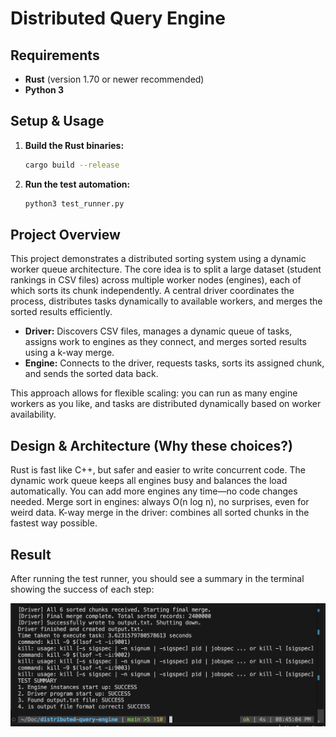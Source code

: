 # Distributed Query Engine

## Requirements
- **Rust** (version 1.70 or newer recommended)
- **Python 3**

## Setup & Usage
1. **Build the Rust binaries:**
   ```sh
   cargo build --release
   ```
2. **Run the test automation:**
   ```sh
   python3 test_runner.py
   ```

## Project Overview
This project demonstrates a distributed sorting system using a dynamic worker queue architecture. The core idea is to split a large dataset (student rankings in CSV files) across multiple worker nodes (engines), each of which sorts its chunk independently. A central driver coordinates the process, distributes tasks dynamically to available workers, and merges the sorted results efficiently.

- **Driver:** Discovers CSV files, manages a dynamic queue of tasks, assigns work to engines as they connect, and merges sorted results using a k-way merge.
- **Engine:** Connects to the driver, requests tasks, sorts its assigned chunk, and sends the sorted data back.

This approach allows for flexible scaling: you can run as many engine workers as you like, and tasks are distributed dynamically based on worker availability.

## Design & Architecture (Why these choices?)
Rust is fast like C++, but safer and easier to write concurrent code.
The dynamic work queue keeps all engines busy and balances the load automatically.
You can add more engines any time—no code changes needed.
Merge sort in engines: always O(n log n), no surprises, even for weird data.
K-way merge in the driver: combines all sorted chunks in the fastest way possible.

## Result
After running the test runner, you should see a summary in the terminal showing the success of each step:

![Test Runner Output](result.png)
